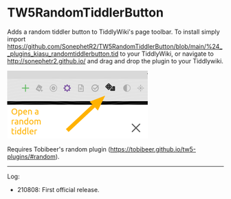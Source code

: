 # TW5RandomTiddlerButton
Adds a random tiddler button to TiddlyWiki's page toolbar. To install simply import https://github.com/SonephetR2/TW5RandomTiddlerButton/blob/main/%24__plugins_kiasu_randomtiddlerbutton.tid to your TiddlyWiki, or navigate to http://sonephetr2.github.io/ and drag and drop the plugin to your Tiddlywiki.

![image](Screenshot.png)

Requires Tobibeer's random plugin (https://tobibeer.github.io/tw5-plugins/#random).

----

Log:

* 210808: First official release.
